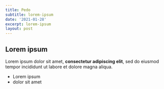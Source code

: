 ```yaml
---
title: Pedo
subtitle: lorem-ipsum
date: '2021-01-28'
excerpt: lorem-ipsum
layout: post
---
```

## Lorem ipsum

Lorem ipsum dolor sit amet, **consectetur adipiscing elit**, sed do eiusmod tempor incididunt ut labore et dolore magna aliqua.

- Lorem ipsum
- dolor sit amet